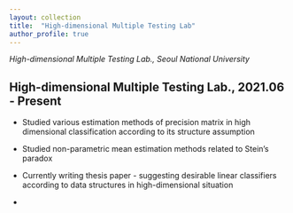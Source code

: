 ```yaml
---
layout: collection
title:  "High-dimensional Multiple Testing Lab"
author_profile: true
---
```


*High-dimensional Multiple Testing Lab., Seoul National University*

## High-dimensional Multiple Testing Lab., 2021.06 - Present

- Studied various estimation methods of precision matrix in high dimensional classification according to its structure assumption

- Studied non-parametric mean estimation methods related to Stein’s paradox

- Currently writing thesis paper - suggesting desirable linear classifiers according to data structures in high-dimensional situation

-
